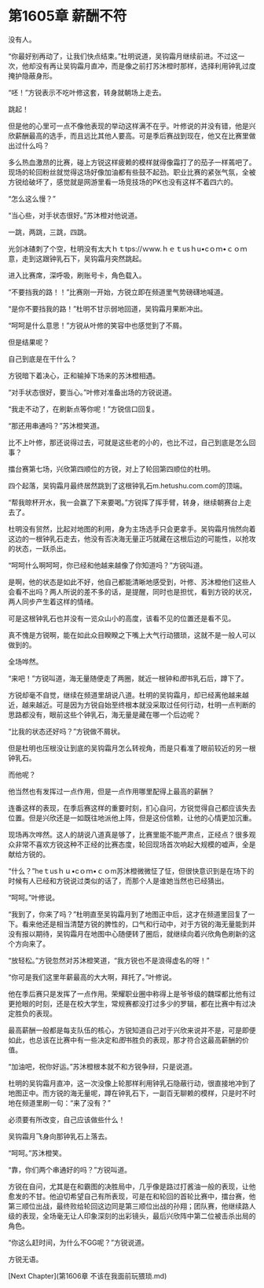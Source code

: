 # 第1605章 薪酬不符

没有人。

“你最好别再动了，让我们快点结束。”杜明说道，吴钩霜月继续前进。不过这一次，他却没有再让吴钩霜月直冲，而是像之前打苏沐橙时那样，选择利用钟乳过度掩护隐蔽身形。

“呸！”方锐表示不吃叶修这套，转身就朝场上走去。

跳起！

但是他的心里可一点不像他表现的举动这样满不在乎。叶修说的并没有错，他是兴欣薪酬最高的选手，而且远比其他人要高。可是季后赛战到现在，他又在比赛里做出过什么吗？

多么热血激昂的比赛，碰上方锐这样疲赖的模样就得像霜打了的茄子一样蔫吧了。现场的轮回粉丝就觉得这场好像加油都有些鼓不起劲。职业比赛的紧张气氛，全被方锐给破坏了，感觉就是网游里看一场竞技场的PK也没有这样不着四六的。

“怎么这么慢？”

“当心些，对手状态很好。”苏沐橙对他说道。

一跳，两跳，三跳，四跳。

光剑冰碴刺了个空，杜明没有太大ｈｔtps://ｗww.ｈｅｔusｈu•cｏｍ•ｃｏｍ意，走到这跟钟乳石下，吴钩霜月突然跳起。

进入比赛席，深呼吸，刷账号卡，角色载入。

“不要挡我的路！！”比赛刚一开始，方锐立即在频道里气势磅礴地喊道。

“是你不要挡我的路！”杜明不甘示弱地回道，吴钩霜月果断冲出。

“呵呵是什么意思！”方锐从叶修的笑容中也感觉到了不屑。

但是结果呢？

自己到底是在干什么？

方锐暗下着决心，正和输掉下场来的苏沐橙相遇。

“对手状态很好，要当心。”叶修对准备出场的方锐说道。

“我走不动了，在刷新点等你呢！”方锐信口回复。

“那还用串通吗？”苏沐橙笑道。

比不上叶修，那还说得过去，可就是这些老的小的，也比不过，自己到底是怎么回事？

擂台赛第七场，兴欣第四顺位的方锐，对上了轮回第四顺位的杜明。

四个起落，吴钩霜月最终居然跳到了这根钟乳石m.hetushu.com.com的顶端。

“帮我晾杯开水，我一会赢了下来要喝。”方锐挥了挥手臂，转身，继续朝赛台上走去了。

杜明没有贸然，比起对地图的利用，身为主场选手只会更拿手。吴钩霜月悄然向着这边的一根钟乳石走去，他没有否决海无量正巧就藏在这根后边的可能性，以抢攻的状态，一跃杀出。

“呵呵什么啊呵呵，你已经和他越来越像了你知道吗？”方锐叫道。

是啊，他的状态是如此不好，他自己都能清晰地感受到，叶修、苏沐橙他们这些人会看不出吗？两人所说的差不多的话，是提醒，同时也是担忧，看到方锐的状况，两人同步产生着这样的情绪。

可是这根钟乳石也并没有一览众山小的高度，该看不见的位置还是看不见。

真不愧是方锐啊，能在如此众目睽睽之下嘴上大气行动猥琐，这就不是一般人可以做到的。

全场哗然。

“来吧！”方锐叫道，海无量随便走了两圈，就近一根钟和*图*书乳石后，蹲下了。

方锐却毫不自觉，继续在频道里胡说八道。杜明的吴钩霜月，却已经离他越来越近，越来越近。可是因为方锐自始至终根本就没采取过任何行动，杜明一点判断的思路都没有，眼前这些个钟乳石，海无量是藏在哪一个后边呢？

“比我的状态还好吗？”方锐做不屑状。

但是杜明也压根没让到底的吴钩霜月怎么转视角，而是只看准了眼前较近的另一根钟乳石。

而他呢？

他当然也有发挥过一点作用，但是一点作用哪里配得上最高的薪酬？

连番这样的表现，在季后赛这样的重要时刻，扪心自问，方锐觉得自己都应该失去位置。但是兴欣还是一如既往地派他上阵，但是这份信赖，让他的心情更加沉重。

现场再次哗然。这人的胡说八道真是够了，比赛里能不能严肃点，正经点？很多观众非常不喜欢方锐这种不正经的比赛态度，轮回现场首次响起大规模的嘘声，全是献给方锐的。

“什么？”heｔusｈｕ•cｏｍ•ｃｏm苏沐橙微微怔了怔，但很快意识到是在场下的时候有人已经和方锐说过类似的话了，而那个人是谁她当然也已经猜出。

“呵呵。”叶修说。

“我到了，你来了吗？”杜明直至吴钩霜月到了地图正中后，这才在频道里回复了一下。看来他还是相当清楚方锐的脾性的，口气和行动中，对于方锐的海无量能到并没有报以期待，吴钩霜月在地图中心随便转了圈后，就继续向着兴欣角色刷新的这个方向来了。

“放轻松。”方锐忽然对苏沐橙笑道，“我方锐也不是浪得虚名的呀！”

“你可是我们这里年薪最高的大大啊，拜托了。”叶修说。

他在季后赛只是发挥了一点作用。荣耀职业圈中称得上是爷爷级的魏琛都比他有过更抢眼的时刻，还是在校大学生，常规赛都没打过多少的罗辑，都在比赛中有过决定胜负的表现。

最高薪酬一般都是每支队伍的核心，方锐知道自己对于兴欣来说并不是，可是即便如此，也总该在比赛中有一些决定和*图*书胜负的表现，那才符合这最高薪酬的价值。

“加油吧，祝你好运。”苏沐橙根本就不和方锐争辩，只是说道。

杜明的吴钩霜月直冲，这一次没像上轮那样利用钟乳石隐蔽行动，很直接地冲到了地图正中。而方锐的海无量呢，蹲在钟乳石下，一副百无聊赖的模样，只是时不时地在频道里刷一句：“来了没有？”

必须要有所改变，自己应该做些什么！

吴钩霜月飞身向那钟乳石上落去。

“呵呵。”苏沐橙笑。

“靠，你们两个串通好的吗？”方锐叫道。

方锐在自问，尤其是在和霸图的决胜局中，几乎像是路过打酱油一般的表现，让他愈发的不甘。他迫切希望自己有所表现，可是在和轮回的首轮比赛中，擂台赛，他第三顺位出战，最终败给轮回这边同是第三顺位出战的孙翔；团队赛，他继续路人级的表现，全场毫无让人印象深刻的出彩镜头，最后兴欣阵中第二位被击杀出局的角色。

“你这么赶时间，为什么不GG呢？”方锐说道。

方锐无语。



[Next Chapter](第1606章 不该在我面前玩猥琐.md)